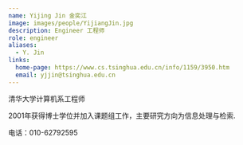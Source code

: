 ```yaml
---
name: Yijing Jin 金奕江
image: images/people/YijiangJin.jpg
description: Engineer 工程师
role: engineer
aliases:
  - Y. Jin
links:
  home-page: https://www.cs.tsinghua.edu.cn/info/1159/3950.htm
  email: yjjin@tsinghua.edu.cn
---
```


清华大学计算机系工程师

2001年获得博士学位并加入课题组工作，主要研究方向为信息处理与检索.

电话：010-62792595

